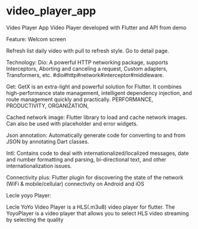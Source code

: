 # video_player_app

Video Player App
Video Player developed with Flutter and API from demo

Feature:
Welcom screen


Refresh list daily video with pull to refresh style.
Go to detail page.





Technology:
 Dio: 
 A powerful HTTP networking package, supports Interceptors, Aborting and canceling a request, Custom adapters, Transformers, etc. #dio#http#network#interceptor#middleware.
 
 Get: 
GetX is an extra-light and powerful solution for Flutter. It combines high-performance state management, intelligent dependency injection, and route management quickly and practically.
PERFORMANCE, PRODUCTIVITY, ORGANIZATION, 

 Cached network image: 
Flutter library to load and cache network images. Can also be used with placeholder and error widgets.

 Json annotation: 
Automatically generate code for converting to and from JSON by annotating Dart classes.

 Intl: 
Contains code to deal with internationalized/localized messages, date and number formatting and parsing, bi-directional text, and other internationalization issues.

 Connectivity plus:
Flutter plugin for discovering the state of the network (WiFi & mobile/cellular) connectivity on Android and iOS

Lecle yoyo Player:

Lecle YoYo Video Player is a HLS(.m3u8) video player for flutter. The YoyoPlayer is a video player that allows you to select HLS video streaming by selecting the quality






